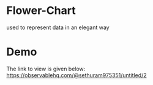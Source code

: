 # Flower-Chart
used to represent data in an elegant way

# Demo

The link to view is given below:
https://observablehq.com/@sethuram975351/untitled/2
